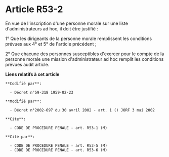 # Article R53-2

En vue de l'inscription d'une personne morale sur une liste d'administrateurs ad hoc, il doit être justifié :

1° Que les dirigeants de la personne morale remplissent les conditions prévues aux 4° et 5° de l'article précédent ;

2° Que chacune des personnes susceptibles d'exercer pour le compte de la personne morale une mission d'administrateur ad hoc
remplit les conditions prévues audit article.

**Liens relatifs à cet article**

	**Codifié par**:

	  - Décret n°59-318 1959-02-23

	**Modifié par**:

	  - Décret n°2002-697 du 30 avril 2002 - art. 1 () JORF 3 mai 2002

	**Cite**:

	  - CODE DE PROCEDURE PENALE - art. R53-1 (M)

	**Cité par**:

	  - CODE DE PROCEDURE PENALE - art. R53-5 (M)
	  - CODE DE PROCEDURE PENALE - art. R53-6 (M)
